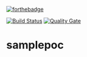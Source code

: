 [![forthebadge](https://forthebadge.com/images/badges/made-with-java.svg)](https://forthebadge.com)

[![Build Status](https://travis-ci.org/xylene1980/student-services.svg?branch=travis)](https://travis-ci.org/xylene1980/student-services)
[![Quality Gate](https://sonarcloud.io/api/badges/gate?key=xylene1980-github)](https://sonarcloud.io/dashboard/index/xylene1980-github)
# samplepoc
